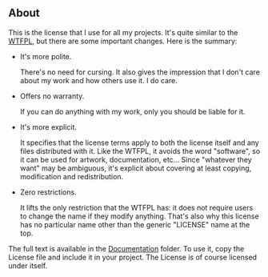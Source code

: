
## About

This is the license that I use for all my projects.
It's quite similar to the [WTFPL][], but there are some important changes.
Here is the summary:

* It's more polite.

  There's no need for cursing. It also gives the impression that
  I don't care about my work and how others use it. I do care.

* Offers no warranty.

  If you can do anything with my work, only you should be liable for it.

* It's more explicit.

  It specifies that the license terms apply to both the license itself
  and any files distributed with it. Like the WTFPL, it avoids the
  word "software", so it can be used for artwork, documentation, etc...
  Since "whatever they want" may be ambiguous, it's explicit about
  covering at least copying, modification and redistribution.

* Zero restrictions.

  It lifts the only restriction that the WTFPL has: it does not
  require users to change the name if they modify anything. That's
  also why this license has no particular name other than the
  generic "LICENSE" name at the top.

The full text is available in the [Documentation][] folder. To use it,
copy the License file and include it in your project. The License is
of course licensed under itself.

[Documentation]: Documentation
[WTFPL]: http://www.wtfpl.net

